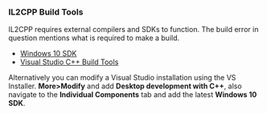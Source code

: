 ### IL2CPP Build Tools
IL2CPP requires external compilers and SDKs to function. The build error in question mentions what is required to make a build.  
- [Windows 10 SDK](https://developer.microsoft.com/en-us/windows/downloads/windows-10-sdk/)
- [Visual Studio C++ Build Tools](https://visualstudio.microsoft.com/thank-you-downloading-visual-studio/?sku=BuildTools&rel=16)

Alternatively you can modify a Visual Studio installation using the VS Installer. **More>Modify** and add **Desktop development with C++**, also navigate to the **Individual Components** tab and add the latest **Windows 10 SDK**.